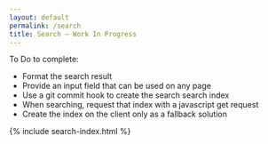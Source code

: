 ```yaml
---
layout: default
permalink: /search
title: Search – Work In Progress
---
```

To Do to complete:

- Format the search result
- Provide an input field that can be used on any page
- Use a git commit hook to create the search search index 
- When searching, request that index with a javascript get request
- Create the index on the client only as a fallback solution

{% include search-index.html %}